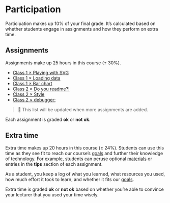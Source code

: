 # Participation

Participation makes up 10% of your final grade.  It’s calculated based on
whether students engage in assignments and how they perform on extra time.

## Assignments

Assignments make up 25 hours in this course (± 30%).

*   [Class 1 × Playing with SVG](class-1.md#playing-with-svg)
*   [Class 1 × Loading data](class-1.md#loading-data)
*   [Class 1 × Bar chart](class-1.md#bar-chart)
*   [Class 2 × Do you readme?!](class-2.md#do-you-read-me)
*   [Class 2 × Style](class-2.md#style)
*   [Class 2 × debugger;](class-1.md#debugger)

> 💁 This list will be updated when more assignments are added.

Each assignment is graded **ok** or **not ok**.

## Extra time

Extra time makes up 20 hours in this course (± 24%).  Students can use this
time as they see fit to reach our course’s [goals][] and further their
knowledge of technology.  For example, students can peruse optional
[materials][] or entries in the **tips** section of each assignment.

As a student, you keep a log of what you learned, what resources you used, how
much effort it took to learn, and whether it fits our [goals][].

Extra time is graded **ok** or **not ok** based on whether you’re able to
convince your lecturer that you used your time wisely.

[goals]: readme.md#goals

[materials]: readme.md#materials
